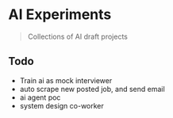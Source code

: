 # AI Experiments

> Collections of AI draft projects


## Todo

- Train ai as mock interviewer
- auto scrape new posted job, and send email
- ai agent poc
- system design co-worker